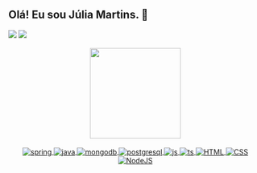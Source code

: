 ## Olá! Eu sou Júlia Martins. 👋 

<div align="left">
    <a href = "mailto:mjuh.ms@gmail.com"><img src="https://img.shields.io/badge/-Gmail-%23333?style=for-the-badge&logo=gmail&logoColor=white" target="_blank"></a>
    <a href="https://www.linkedin.com/in/mjuliamartins/" target="_blank"><img src="https://img.shields.io/badge/-LinkedIn-%230077B5?style=for-the-badge&logo=linkedin&logoColor=white" target="_blank"></a> 
</div>

<br>


<div align="center">
  <a href="https://github.com/mjuli">
  <!--
  <img height="180em" src="https://github-readme-stats.vercel.app/api?username=mjuli&show_icons=true&theme=dracula&include_all_commits=true&count_private=true"/>
  -->
  <img height="180em" src="https://github-readme-stats.vercel.app/api/top-langs/?username=mjuli&layout=compact&langs_count=7&theme=dracula"/>
</div>

  
<div align="center"><br>
    <img align="center" alt="spring" src="https://img.shields.io/badge/Spring-6DB33F?style=for-the-badge&logo=spring&logoColor=white"/>
    <img align="center" alt="java" src="https://img.shields.io/badge/Java-ED8B00?style=for-the-badge&logo=openjdk&logoColor=white"/>
    <img align="center" alt="mongodb" src="https://img.shields.io/badge/MongoDB-4EA94B?style=for-the-badge&logo=mongodb&logoColor=white"/>
    <img align="center" alt="postgresql" src="https://img.shields.io/badge/PostgreSQL-316192?style=for-the-badge&logo=postgresql&logoColor=white"/>
    <img align="center" alt="js" src="https://img.shields.io/badge/JavaScript-316192?style=for-the-badge&logo=javascript&logoColor=white"/>
    <img align="center" alt="ts" src="https://img.shields.io/badge/TypeScript-316192?style=for-the-badge&logo=typescript&logoColor=white"/>
    <img align="center" alt="HTML" src="https://img.shields.io/badge/HTML-316192?style=for-the-badge&logo=html5&logoColor=white"/>
    <img align="center" alt="CSS" src="https://img.shields.io/badge/CSS-316192?style=for-the-badge&logo=css3&logoColor=white"/>
    <img align="center" alt="NodeJS" src="https://img.shields.io/badge/NodeJS-316192?style=for-the-badge&logo=node.js&logoColor=white"/>
<!--     <img align="center" alt="Js" height="30" width="40" src="https://raw.githubusercontent.com/devicons/devicon/master/icons/javascript/javascript-plain.svg">
    <img align="center" alt="TS" height="30" width="30" src="https://cdn.jsdelivr.net/gh/devicons/devicon/icons/typescript/typescript-original.svg">
    <img align="center" alt="HTML" height="30" width="40" src="https://raw.githubusercontent.com/devicons/devicon/master/icons/html5/html5-original.svg">
    <img align="center" alt="CSS" height="30" width="40" src="https://raw.githubusercontent.com/devicons/devicon/master/icons/css3/css3-original.svg">
    <img align="center" alt="Node" height="30" width="40" src="https://cdn.jsdelivr.net/gh/devicons/devicon/icons/nodejs/nodejs-original.svg"> -->
</div> 

##
  
<!--
**mjuli/mjuli** is a ✨ _special_ ✨ repository because its `README.md` (this file) appears on your GitHub profile.

Here are some ideas to get you started:

- 🔭 I’m currently working on ...
- 🌱 I’m currently learning ...
- 👯 I’m looking to collaborate on ...
- 🤔 I’m looking for help with ...
- 💬 Ask me about ...
- 📫 How to reach me: ...
- 😄 Pronouns: ...
- ⚡ Fun fact: ...
-->
